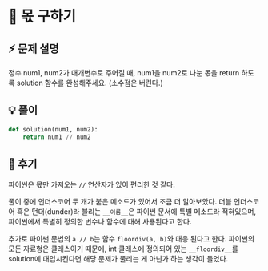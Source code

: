 # 🧭 몫 구하기

## ⚡ 문제 설명

정수 num1, num2가 매개변수로 주어질 때, num1을 num2로 나눈 몫을 return 하도록 solution 함수를 완성해주세요. (소수점은 버린다.)

## 💡 풀이

```python
def solution(num1, num2):
    return num1 // num2
```

## 🔎 후기

파이썬은 몫만 가져오는 `//` 연산자가 있어 편리한 것 같다.

풀이 중에 언더스코어 두 개가 붙은 메소드가 있어서 조금 더 알아보았다. 더블 언더스코어 혹은 던더(dunder)라 불리는 `__이름__`은 파이썬 문서에 특별 메소드라 적혀있으며, 파이썬에서 특별히 정의한 변수나 함수에 대해 사용된다고 한다.

추가로 파이썬 문법의 `a // b`는 함수 `floordiv(a, b)`와 대응 된다고 한다. 파이썬의 모든 자료형은 클래스이기 때문에, int 클래스에 정의되어 있는 `__floordiv__`를 solution에 대입시킨다면 해당 문제가 풀리는 게 아닌가 하는 생각이 들었다. 